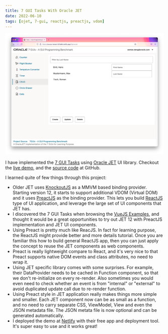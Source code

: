 ```yaml
---
title: 7 GUI Tasks With Oracle JET  
date: 2022-06-10
tags: [ojet, 7-gui, reactjs, preactjs, vdom]
---
```


![](/posts-images/2022/06-10_ojet-7-guis.png)

I have implemented the [7 GUI Tasks](https://eugenkiss.github.io/7guis/) using 
[Oracle JET](https://www.oracle.com/webfolder/technetwork/jet/index.html) UI library. Checkout the [live demo](https://rococo-tanuki-521a94.netlify.app/), and the [source code](https://github.com/zemian/ojet-7-gui) at GitHub.

I learned quite of few things through this project:

* Older JET uses [KnockoutJS](https://knockoutjs.com/) as a MMVM based binding provider. Starting version 12, it starts to support additional VDOM (Virtual DOM) and it uses [PreactJS](https://preactjs.com/) as the binding provider. This lets you build [ReactJS](https://reactjs.org/) type of UI application, and leverage the large set of UI components that JET has.
* I discovered the 7 GUI Tasks when browsing the [VueJS Examples](https://vuejs.org/examples/), and thought it would be a great opportunities to try out JET 12 with PreactJS implementation and JET UI components.
* Using Preact is pretty much like ReacJS. In fact for learning purpose, the ReactJS might provide better and more details tutorial. Once you are familiar this how to build general ReactJS app, then you can just apply the concept to reuse the JET components as web components.
* Preact is really lightweight compare to React, and it's very nice to that Preact supports native DOM events and class attributes, no need to wrap it. 
* Using JET specific library comes with some surprises. For example, their DataProvider needs to be cached in Function component, so that we don't re-initialize on every re-render. Also sometimes you would even need to check whether an event is from "internal" or "external" to avoid duplicated update call due to re-render function.
* Using Preact style in JET application really makes things more simple and smaller. Each JET component now can be as small as a function, and no need to carry separate CSS, ViewModel, View and even the JSON metadata file. The JSON metata file is now optional and can be generated automatically.
* I deployed the demo at [Netlify](https://www.netlify.com/) with their free app and deployment tool. It's super easy to use and it works great!

